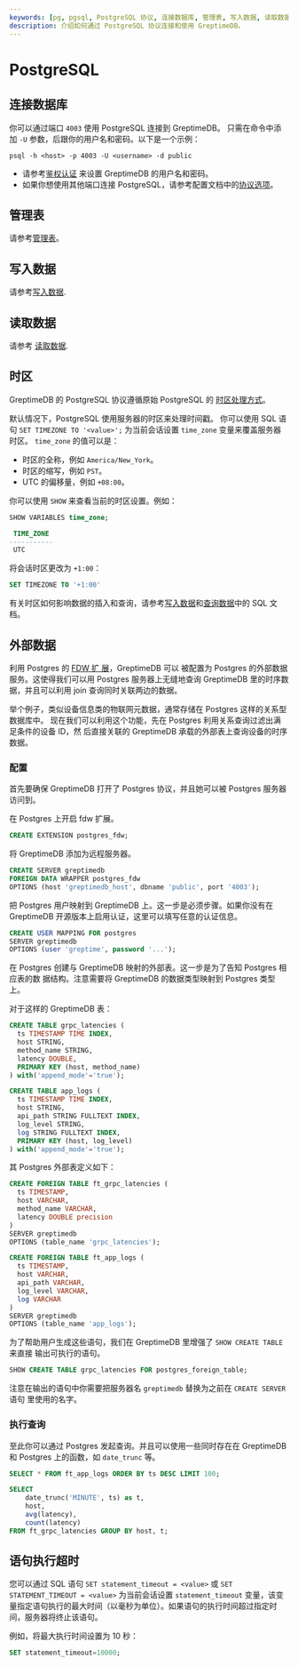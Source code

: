 ```yaml
---
keywords: [pg, pgsql, PostgreSQL 协议, 连接数据库, 管理表, 写入数据, 读取数据, 时区, 外部数据]
description: 介绍如何通过 PostgreSQL 协议连接和使用 GreptimeDB。
---
```


# PostgreSQL

## 连接数据库

你可以通过端口 `4003` 使用 PostgreSQL 连接到 GreptimeDB。
只需在命令中添加 `-U` 参数，后跟你的用户名和密码。以下是一个示例：

```shell
psql -h <host> -p 4003 -U <username> -d public
```

- 请参考[鉴权认证](/user-guide/deployments-administration/authentication/overview.md) 来设置 GreptimeDB 的用户名和密码。
- 如果你想使用其他端口连接 PostgreSQL，请参考配置文档中的[协议选项](/user-guide/deployments-administration/configuration.md#协议选项)。

## 管理表

请参考[管理表](/user-guide/deployments-administration/manage-data/basic-table-operations.md)。

## 写入数据

请参考[写入数据](/user-guide/ingest-data/for-iot/sql.md).

## 读取数据

请参考 [读取数据](../query-data/sql.md).

## 时区

GreptimeDB 的 PostgreSQL 协议遵循原始 PostgreSQL 的 [时区处理方式](https://www.postgresql.org/docs/current/datatype-datetime.html#DATATYPE-TIMEZONES)。

默认情况下，PostgreSQL 使用服务器的时区来处理时间戳。
你可以使用 SQL 语句 `SET TIMEZONE TO '<value>';` 为当前会话设置 `time_zone` 变量来覆盖服务器时区。
`time_zone` 的值可以是：

- 时区的全称，例如 `America/New_York`。
- 时区的缩写，例如 `PST`。
- UTC 的偏移量，例如 `+08:00`。

你可以使用 `SHOW` 来查看当前的时区设置。例如：

```sql
SHOW VARIABLES time_zone;
```

```sql
 TIME_ZONE
-----------
 UTC
```

将会话时区更改为 `+1:00`：

```SQL
SET TIMEZONE TO '+1:00'
```

有关时区如何影响数据的插入和查询，请参考[写入数据](/user-guide/ingest-data/for-iot/sql.md#时区)和[查询数据](/user-guide/query-data/sql.md#时区)中的 SQL 文档。

## 外部数据

利用 Postgres 的 [FDW 扩
展](https://www.postgresql.org/docs/current/postgres-fdw.html)，GreptimeDB 可以
被配置为 Postgres 的外部数据服务。这使得我们可以用 Postgres 服务器上无缝地查询
GreptimeDB 里的时序数据，并且可以利用 join 查询同时关联两边的数据。

举个例子，类似设备信息类的物联网元数据，通常存储在 Postgres 这样的关系型数据库中。
现在我们可以利用这个功能，先在 Postgres 利用关系查询过滤出满足条件的设备 ID，然
后直接关联的 GreptimeDB 承载的外部表上查询设备的时序数据。

### 配置

首先要确保 GreptimeDB 打开了 Postgres 协议，并且她可以被 Postgres 服务器访问到。

在 Postgres 上开启 fdw 扩展。

```sql
CREATE EXTENSION postgres_fdw;
```

将 GreptimeDB 添加为远程服务器。

```sql
CREATE SERVER greptimedb
FOREIGN DATA WRAPPER postgres_fdw
OPTIONS (host 'greptimedb_host', dbname 'public', port '4003');
```

把 Postgres 用户映射到 GreptimeDB 上。这一步是必须步骤。如果你没有在 GreptimeDB
开源版本上启用认证，这里可以填写任意的认证信息。

```sql
CREATE USER MAPPING FOR postgres
SERVER greptimedb
OPTIONS (user 'greptime', password '...');
```

在 Postgres 创建与 GreptimeDB 映射的外部表。这一步是为了告知 Postgres 相应表的数
据结构。注意需要将 GreptimeDB 的数据类型映射到 Postgres 类型上。

对于这样的 GreptimeDB 表：

```sql
CREATE TABLE grpc_latencies (
  ts TIMESTAMP TIME INDEX,
  host STRING,
  method_name STRING,
  latency DOUBLE,
  PRIMARY KEY (host, method_name)
) with('append_mode'='true');

CREATE TABLE app_logs (
  ts TIMESTAMP TIME INDEX,
  host STRING,
  api_path STRING FULLTEXT INDEX,
  log_level STRING,
  log STRING FULLTEXT INDEX,
  PRIMARY KEY (host, log_level)
) with('append_mode'='true');
```

其 Postgres 外部表定义如下：

```sql
CREATE FOREIGN TABLE ft_grpc_latencies (
  ts TIMESTAMP,
  host VARCHAR,
  method_name VARCHAR,
  latency DOUBLE precision
)
SERVER greptimedb
OPTIONS (table_name 'grpc_latencies');

CREATE FOREIGN TABLE ft_app_logs (
  ts TIMESTAMP,
  host VARCHAR,
  api_path VARCHAR,
  log_level VARCHAR,
  log VARCHAR
)
SERVER greptimedb
OPTIONS (table_name 'app_logs');
```

为了帮助用户生成这些语句，我们在 GreptimeDB 里增强了 `SHOW CREATE TABLE` 来直接
输出可执行的语句。

```sql
SHOW CREATE TABLE grpc_latencies FOR postgres_foreign_table;
```

注意在输出的语句中你需要把服务器名 `greptimedb` 替换为之前在 `CREATE SERVER` 语句
里使用的名字。

### 执行查询

至此你可以通过 Postgres 发起查询。并且可以使用一些同时存在在 GreptimeDB 和
Postgres 上的函数，如 `date_trunc` 等。

```sql
SELECT * FROM ft_app_logs ORDER BY ts DESC LIMIT 100;

SELECT
    date_trunc('MINUTE', ts) as t,
    host,
    avg(latency),
    count(latency)
FROM ft_grpc_latencies GROUP BY host, t;
```

## 语句执行超时

您可以通过 SQL 语句 `SET statement_timeout = <value>` 或 `SET STATEMENT_TIMEOUT = <value>` 为当前会话设置 `statement_timeout` 变量，该变量指定语句执行的最大时间（以毫秒为单位）。如果语句的执行时间超过指定时间，服务器将终止该语句。

例如，将最大执行时间设置为 10 秒：

```SQL
SET statement_timeout=10000;
```
